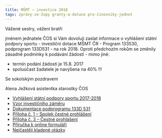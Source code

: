 ```yaml
---
title: MŠMT – investice 2018
tags: zprávy-ze-župy granty-a-dotace pro-činovníky-jednot
---
```


Vážené sestry, vážení bratři

jménem jednatele ČOS si Vám dovoluji zaslat informace o vyhlášení státní
podpory sportu - investiční dotace MŠMT ČR - Program 133530, podprogram
133D531 - na rok 2018.
Oproti předchozím rokům se změnily zásadně podmínky k podávání žádostí -
mimo jiné:
- termín podání žádosti je 15.8. 2017
- spoluúčast žadatele je navýšena na 40% !!!

Se sokolským pozdravem

Alena Ježková
asistentka starostky ČOS

* [Vyhlášení státní podpory sportu 2017-2018](https://drive.google.com/open?id=0B0w6gDorCVUkR3pfMWg2OTh3by1PbVBUT3c5ZnFkV3NLdDAw)
* [Vzor investičního záměru](https://drive.google.com/open?id=0B0w6gDorCVUkWUNCazdYbHlwRUZyR3lEcXZWa2pxWWRtQlk0)
* [Dokumentace podprogramu 133D 531](https://drive.google.com/open?id=0B0w6gDorCVUkaUJoRFJRb0JJSFE3UHl6ZGVRMExpWmI4Zndz)
* [Příloha č. 1 – Spolek čestné prohlášení](https://drive.google.com/open?id=0B0w6gDorCVUkc0lkWkRIRy04OXJGQmtiUi16TWMzS1NUejgw)
* [Příloha č. 3 – Čestné prohlášení](https://drive.google.com/open?id=0B0w6gDorCVUkMkhTRFBjVTUtb3lsN0wxQjVxdHZxcWNOYlJF)
* [Příručka k online formuláři](https://drive.google.com/open?id=0B0w6gDorCVUkYnJ1cklUOU5fYk5kSmt2a19SVFBDMktESWZZ)
* [Nejčastěji kladené otázky](https://drive.google.com/open?id=0B0w6gDorCVUkakswUmJJVXlNQTBGNWhtcGt5NW1EVEhub3gw)